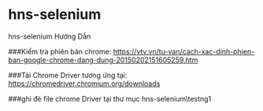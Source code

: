 # hns-selenium
hns-selenium
Hướng Dẫn

###Kiểm tra phiên bản chrome:
https://vtv.vn/tu-van/cach-xac-dinh-phien-ban-google-chrome-dang-dung-20150202151605259.htm

###Tải Chrome Driver tương ứng tại:
https://chromedriver.chromium.org/downloads

###ghi đè file chrome Driver tại thư mục hns-selenium\testng1

